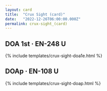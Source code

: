 ```yaml
---
layout: card
title:  "Crux Sight (card)"
date:   "2022-12-26T06:00:00.000Z"
permalink: crux-sight_(card)
---
```


## DOA 1st &middot; EN-248 U

{% include templates/crux-sight-doa1e.html %}


## DOAp &middot; EN-108 U

{% include templates/crux-sight-doap.html %}
